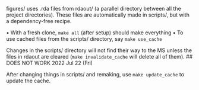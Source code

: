 
figures/ uses .rda files from rdaout/ (a parallel directory between all the project directories). 
These files are automatically made in scripts/, but with a dependency-free recipe.

• With a fresh clone, `make all` (after setup) should make everything
• To use cached files from the scripts/ directory, say `make use_cache`

Changes in the scripts/ directory will not find their way to the MS unless the files in rdaout are cleared (`make invalidate_cache` will delete all of them). ## DOES NOT WORK 2022 Jul 22 (Fri)

After changing things in scripts/ and remaking, use `make update_cache` to update the cache.
